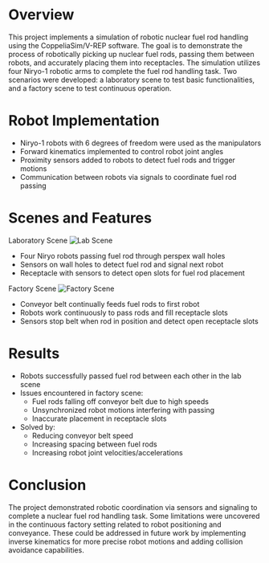 # Overview
This project implements a simulation of robotic nuclear fuel rod handling using the CoppeliaSim/V-REP software. The goal is to demonstrate the process of robotically picking up nuclear fuel rods, passing them between robots, and accurately placing them into receptacles.
The simulation utilizes four Niryo-1 robotic arms to complete the fuel rod handling task. Two scenarios were developed: a laboratory scene to test basic functionalities, and a factory scene to test continuous operation.

# Robot Implementation
- Niryo-1 robots with 6 degrees of freedom were used as the manipulators
- Forward kinematics implemented to control robot joint angles
- Proximity sensors added to robots to detect fuel rods and trigger motions
- Communication between robots via signals to coordinate fuel rod passing

# Scenes and Features
Laboratory Scene
![Lab Scene](https://github.com/Jgan0290/Robotic-Arm-Fuel-Rod-Handling-Simulation/assets/72658054/294df28b-a1eb-41fd-ab8a-5cb1d6beee86)
- Four Niryo robots passing fuel rod through perspex wall holes
- Sensors on wall holes to detect fuel rod and signal next robot
- Receptacle with sensors to detect open slots for fuel rod placement

Factory Scene
![Factory Scene](https://github.com/Jgan0290/Robotic-Arm-Fuel-Rod-Handling-Simulation/assets/72658054/3de83b15-eb14-4ab8-998b-635e45aec95f)
- Conveyor belt continually feeds fuel rods to first robot
- Robots work continuously to pass rods and fill receptacle slots
- Sensors stop belt when rod in position and detect open receptacle slots

# Results
- Robots successfully passed fuel rod between each other in the lab scene
- Issues encountered in factory scene:
  - Fuel rods falling off conveyor belt due to high speeds
  - Unsynchronized robot motions interfering with passing
  - Inaccurate placement in receptacle slots
- Solved by:
  - Reducing conveyor belt speed
  - Increasing spacing between fuel rods
  - Increasing robot joint velocities/accelerations

# Conclusion
The project demonstrated robotic coordination via sensors and signaling to complete a nuclear fuel rod handling task. Some limitations were uncovered in the continuous factory setting related to robot positioning and conveyance. These could be addressed in future work by implementing inverse kinematics for more precise robot motions and adding collision avoidance capabilities.
